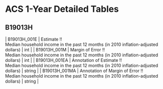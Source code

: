 # ACS 1-Year Detailed Tables

## B19013H

| B19013H_001E | Estimate !!<br>Median household income in the past 12 months (in 2010 inflation-adjusted dollars) | int |
| B19013H_001M | Margin of Error !!<br>Median household income in the past 12 months (in 2010 inflation-adjusted dollars) | int |
| B19013H_001EA | Annotation of Estimate !!<br>Median household income in the past 12 months (in 2010 inflation-adjusted dollars) | string |
| B19013H_001MA | Annotation of Margin of Error !!<br>Median household income in the past 12 months (in 2010 inflation-adjusted dollars) | string |

